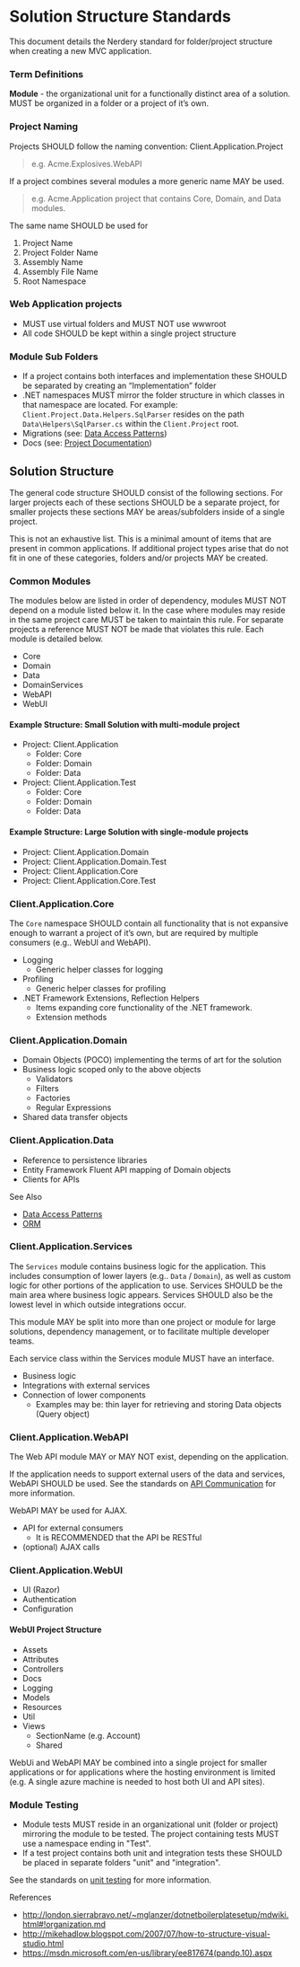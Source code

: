 # Solution Structure Standards

This document details the Nerdery standard for folder/project structure when
creating a new MVC application.

### Term Definitions

**Module** - the organizational unit for a functionally distinct area of a
solution.  MUST be organized in a folder or a project of it’s own.

### Project Naming

Projects SHOULD follow the naming convention: Client.Application.Project

> e.g. Acme.Explosives.WebAPI

If a project combines several modules a more generic name MAY be used.

> e.g. Acme.Application project that contains Core, Domain, and Data modules.

The same name SHOULD be used for

   1. Project Name
   2. Project Folder Name
   3. Assembly Name
   4. Assembly File Name
   5. Root Namespace

### Web Application projects

* MUST use virtual folders and MUST NOT use wwwroot
* All code SHOULD be kept within a single project structure

### Module Sub Folders

* If a project contains both interfaces and implementation these SHOULD be
  separated by creating an “Implementation” folder
* .NET namespaces MUST mirror the folder structure in which classes in that
  namespace are located.  For example: `Client.Project.Data.Helpers.SqlParser`
  resides on the path `Data\Helpers\SqlParser.cs` within the `Client.Project`
  root.
* Migrations (see: [Data Access Patterns](Data_Access_Patterns.md))
* Docs (see: [Project Documentation](Project_Docs.md))

## Solution Structure

The general code structure SHOULD consist of the following sections.  For larger
projects each of these sections SHOULD be a separate project, for smaller
projects these sections MAY be areas/subfolders inside of a single project.

This is not an exhaustive list. This is a minimal amount of items that are
present in common applications. If additional project types arise that do not
fit in one of these categories, folders and/or projects MAY be created.

### Common Modules

The modules below are listed in order of dependency, modules MUST NOT depend on
a module listed below it.  In the case where modules may reside in the same
project care MUST be taken to maintain this rule.  For separate projects a
reference MUST NOT be made that violates this rule. Each module is detailed
below.

* Core
* Domain
* Data
* DomainServices
* WebAPI
* WebUI

#### Example Structure: Small Solution with multi-module project

* Project: Client.Application
   * Folder: Core
   * Folder: Domain
   * Folder: Data
* Project: Client.Application.Test
   * Folder: Core
   * Folder: Domain
   * Folder: Data

#### Example Structure: Large Solution with single-module projects

* Project: Client.Application.Domain
* Project: Client.Application.Domain.Test
* Project: Client.Application.Core
* Project: Client.Application.Core.Test

### Client.Application.Core

The `Core` namespace SHOULD contain all functionality that is not expansive
enough to warrant a project of it’s own, but are required by multiple consumers
(e.g.. WebUI and WebAPI).

* Logging
   * Generic helper classes for logging
* Profiling
   * Generic helper classes for profiling
* .NET Framework Extensions, Reflection Helpers
   * Items expanding core functionality of the .NET framework.
   * Extension methods

### Client.Application.Domain

* Domain Objects (POCO) implementing the terms of art for the solution
* Business logic scoped only to the above objects
   * Validators
   * Filters
   * Factories
   * Regular Expressions
* Shared data transfer objects

### Client.Application.Data

* Reference to persistence libraries
* Entity Framework Fluent API mapping of Domain objects
* Clients for APIs

See Also

* [Data Access Patterns](Data_Access_Patterns.md)
* [ORM](ORM.md)

### Client.Application.Services

The `Services` module contains business logic for the application. This includes
consumption of lower layers (e.g.. `Data` / `Domain`), as well as custom logic for
other portions of the application to use. Services SHOULD be the main area where
business logic appears. Services SHOULD also be the lowest level in which
outside integrations occur.

This module MAY be split into more than one project or module for large
solutions, dependency management, or to facilitate multiple developer teams.

Each service class within the Services module MUST have an interface.

* Business logic
* Integrations with external services
* Connection of lower components
   * Examples may be: thin layer for retrieving and storing Data objects (Query object)

### Client.Application.WebAPI

The Web API module MAY or MAY NOT exist, depending on the application.

If the application needs to support external users of the data and services,
WebAPI SHOULD be used. See the standards on [API Communication](API_Communication.md)
for more information.

WebAPI MAY be used for AJAX.

* API for external consumers
   * It is RECOMMENDED that the API be RESTful
* (optional) AJAX calls

### Client.Application.WebUI

* UI (Razor)
* Authentication
* Configuration

#### WebUI Project Structure

* Assets
* Attributes
* Controllers
* Docs
* Logging
* Models
* Resources
* Util
* Views
   * SectionName (e.g. Account)
   * Shared

WebUi and WebAPI MAY be combined into a single project for smaller applications
or for applications where the hosting environment is limited (e.g. A single
azure machine is needed to host both UI and API sites).

### Module Testing

* Module tests MUST reside in an organizational unit (folder or project)
  mirroring the module to be tested.  The project containing tests MUST use a
  namespace ending in "Test".
* If a test project contains both unit and integration tests these SHOULD be
  placed in separate folders "unit" and "integration".

See the standards on [unit testing](Unit_Testing.md) for more information.


References
* http://london.sierrabravo.net/~mglanzer/dotnetboilerplatesetup/mdwiki.html#!organization.md
* http://mikehadlow.blogspot.com/2007/07/how-to-structure-visual-studio.html
* https://msdn.microsoft.com/en-us/library/ee817674(pandp.10).aspx